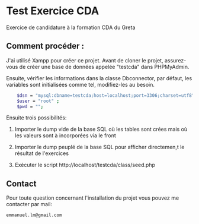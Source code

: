 # Test Exercice CDA
Exercice de candidature à la formation CDA du Greta


## Comment procéder : 

J'ai utilisé Xampp pour créer ce projet.
Avant de cloner le projet, assurez-vous de créer une base de données appelée "testcda" dans PHPMyAdmin.

Ensuite, vérifier les informations dans la classe Dbconnector, par défaut, les variables sont initialisées comme tel, modifiez-les au besoin.

```sh
    $dsn = "mysql:dbname=testcda;host=localhost;port=3306;charset=utf8";
    $user = "root" ;
    $pwd = "";
```

Ensuite trois possibilités:

1. Importer le dump vide de la base SQL où les tables sont crées mais où les valeurs sont à incorporées via le front

2. Importer le dump peuplé de la base SQL pour afficher directemen,t le résultat de l'exercices

3. Exécuter le script http://localhost/testcda/class/seed.php

## Contact

Pour toute question concernant l'installation du projet vous pouvez me contacter par mail:

```
emmanuel.lm@gmail.com
```

